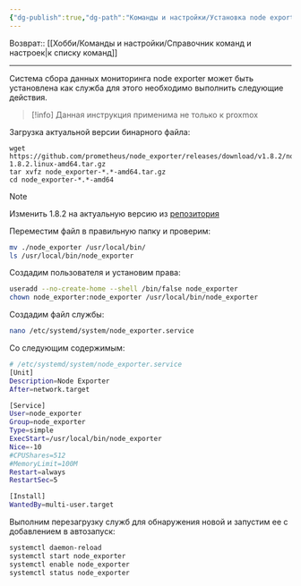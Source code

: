 ```yaml
---
{"dg-publish":true,"dg-path":"Команды и настройки/Установка node exporter как служба.md","permalink":"/komandy-i-nastrojki/ustanovka-node-exporter-kak-sluzhba/","updated":"2024-10-03T17:48:29+03:00"}
---
```


Возврат:: [[Хобби/Команды и настройки/Справочник команд и настроек\|к списку команд]]

---
Система сбора данных мониторинга node exporter может быть установлена как служба для этого необходимо выполнить следующие действия.

> [!info]
> Данная инструкция применима не только к proxmox

Загрузка актуальной версии бинарного файла:
```shell
wget https://github.com/prometheus/node_exporter/releases/download/v1.8.2/node_exporter-1.8.2.linux-amd64.tar.gz
tar xvfz node_exporter-*.*-amd64.tar.gz
cd node_exporter-*.*-amd64
```

> [!note]
> Изменить 1.8.2 на актуальную версию из [репозитория](https://github.com/prometheus/node_exporter?tab=readme-ov-file)

Переместим файл в правильную папку и проверим:
```sh
mv ./node_exporter /usr/local/bin/
ls /usr/local/bin/node_exporter
```

Создадим пользователя и установим права:
```sh
useradd --no-create-home --shell /bin/false node_exporter
chown node_exporter:node_exporter /usr/local/bin/node_exporter
```

Создадим файл службы:
```sh
nano /etc/systemd/system/node_exporter.service
```
Со следующим содержимым:
```sh
# /etc/systemd/system/node_exporter.service
[Unit]
Description=Node Exporter
After=network.target

[Service]
User=node_exporter
Group=node_exporter
Type=simple
ExecStart=/usr/local/bin/node_exporter
Nice=-10
#CPUShares=512
#MemoryLimit=100M
Restart=always
RestartSec=5

[Install]
WantedBy=multi-user.target
```

Выполним перезагрузку служб для обнаружения новой и запустим ее с добавлением в автозапуск:
```sh
systemctl daemon-reload
systemctl start node_exporter
systemctl enable node_exporter
systemctl status node_exporter
```

